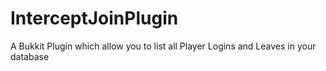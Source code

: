 # InterceptJoinPlugin
A Bukkit Plugin which allow you to list all Player Logins and Leaves in your database
